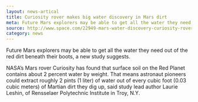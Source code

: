 ```yaml
---
layout: news-artical
title: Curiosity rover makes big water discovery in Mars dirt
meta: Future Mars explorers may be able to get all the water they need out of the red dirt beneath their boots.
source: http://www.space.com/22949-mars-water-discovery-curiosity-rover.html
category: news
---
```


Future Mars explorers may be able to get all the water they need out of the red dirt beneath their boots, a new study suggests.

NASA’s Mars rover Curiosity has found that surface soil on the Red Planet contains about 2 percent water by weight. That means astronaut pioneers could extract roughly 2 pints (1 liter) of water out of every cubic foot (0.03 cubic meters) of Martian dirt they dig up, said study lead author Laurie Leshin, of Rensselaer Polytechnic Institute in Troy, N.Y.